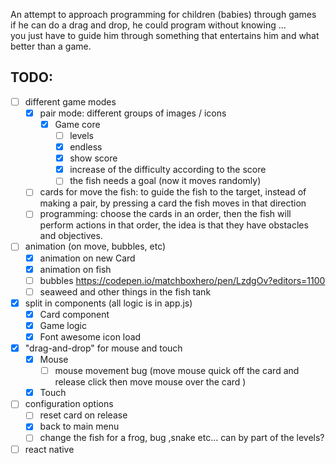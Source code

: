 An attempt to approach programming for children (babies) through games  
if he can do a drag and drop, he could program without knowing ...  
you just have to guide him through something that entertains him and what better than a game.  

## TODO:

- [ ] different game modes
  - [x] pair mode: different groups of images / icons
    - [x] Game core
      - [ ] levels
      - [x] endless
      - [x] show score
      - [x] increase of the difficulty according to the score
      - [ ] the fish needs a goal (now it moves randomly)
  - [ ] cards for move the fish: to guide the fish to the target, instead of making a pair, by pressing a card the fish moves in that direction
  - [ ] programming: choose the cards in an order, then the fish will perform actions in that order, the idea is that they have obstacles and objectives.
- [ ] animation (on move, bubbles, etc)  
  - [x] animation on new Card  
  - [x] animation on fish
  - [ ] bubbles https://codepen.io/matchboxhero/pen/LzdgOv?editors=1100
  - [ ] seaweed and other things in the fish tank
- [x] split in components (all logic is in app.js)
	- [x] Card component
	- [x] Game logic
	- [x] Font awesome icon load
- [x] "drag-and-drop" for mouse and touch
  - [x] Mouse
    - [ ] mouse movement bug (move mouse quick off the card and release click then move mouse over the card )
  - [x] Touch
- [ ] configuration options
  - [ ] reset card on release
  - [x] back to main menu
  - [ ] change the fish for a frog, bug ,snake etc... can by part of the levels?
- [ ] react native
